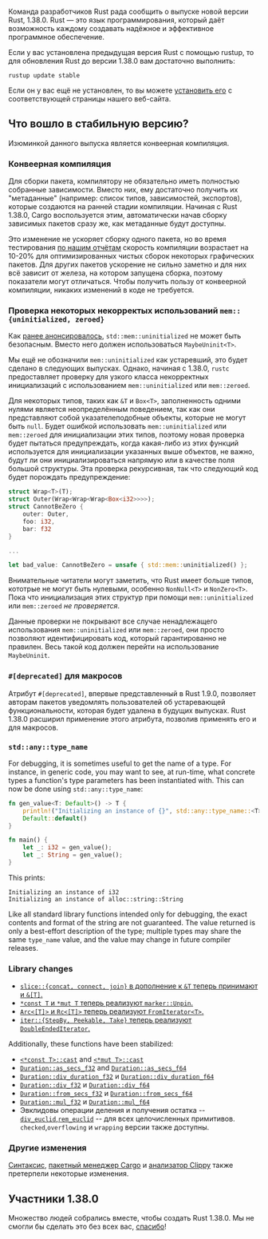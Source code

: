 Команда разработчиков Rust рада сообщить о выпуске новой версии 
Rust, 1.38.0. Rust — это язык программирования, который даёт 
возможность каждому создавать надёжное и эффективное 
программное обеспечение.

Если у вас установлена предыдущая версия Rust с помощью rustup, 
то для обновления Rust до версии 1.38.0 вам достаточно выполнить:

```console
rustup update stable
```

Если он у вас ещё не установлен, то вы можете [установить его](https://www.rust-lang.org/install.html) с соответствующей страницы нашего веб-сайта.

## Что вошло в стабильную версию?

Изюминкой данного выпуска является конвеерная компиляция.

### Конвеерная компиляция

Для сборки пакета, компилятору не обязательно иметь полностью 
собранные зависимости. Вместо них, ему достаточно получить их 
"метаданные" (например: список типов, зависимостей, экспортов), которые создаются на ранней стадии компиляции. Начиная с Rust 1.38.0, Cargo воспользуется этим, автоматически начав сборку зависимых пакетов сразу же, как метаданные будут доступны.

Это изменение не ускоряет сборку одного пакета, но во время 
тестирования [по нашим отчётам](https://internals.rust-lang.org/t/evaluating-pipelined-rustc-compilation/10199) скорость компиляции 
возрастает на 10-20% для оптимизированных чистых сборок 
некоторых графических пакетов. Для других пакетов ускорение не 
сильно заметно и для них всё зависит от железа, на котором 
запущена сборка, поэтому показатели могут отличаться. Чтобы 
получить пользу от конвеерной компиляции, никаких изменений в 
коде не требуется.

### Проверка некоторых некорректых использований `mem::{uninitialized, zeroed}`

Как [ранее анонсировалось](https://blog.rust-lang.org/2019/07/04/Rust-1.36.0.html#maybeuninitt%3E-instead-of-mem::uninitialized), `std::mem::uninitialized` не может быть безопасным. 
Вместо него должен использоваться `MaybeUninit<T>`.

Мы ещё не обозначили `mem::uninitialized` как 
устаревший, это будет сделано в следующих выпусках. Однако, 
начиная с 1.38.0, `rustc` предоставляет проверку для 
узкого класса некорректных инициализаций с использованием 
`mem::uninitialized` или `mem::zeroed`.

Для некоторых типов, таких как `&T` и `Box<T>`, 
заполненность одними нулями является неопределённым 
поведением, так как они представляют собой указателеподобные 
объекты, которые не могут быть `null`. Будет ошибкой 
использовать `mem::uninitialized` или 
`mem::zeroed` для инициализации этих типов, 
поэтому новая проверка будет пытаться предупреждать, когда 
какая-либо из этих функций используется для инициализации 
указанных выше объектов, не важно, будут ли они 
инициализироваться напрямую или в качестве поля большой 
структуры. Эта проверка рекурсивная, так что следующий код 
будет порождать предупреждение:

```rust
struct Wrap<T>(T);
struct Outer(Wrap<Wrap<Wrap<Box<i32>>>>);
struct CannotBeZero {
    outer: Outer,
    foo: i32,
    bar: f32
}

...

let bad_value: CannotBeZero = unsafe { std::mem::uninitialized() };
```

Внимательные читатели могут заметить, что Rust имеет больше 
типов, кототрые не могут быть нулевыми, особенно 
`NonNull<T>` и `NonZero<T>`. Пока что 
инициализация этих структур при помощи 
`mem::uninitialized` или `mem::zeroed` 
*не проверяется*.

Данные проверки не покрывают все случае ненадлежащего 
использования `mem::uninitialized` или 
`mem::zeroed`, они просто позволяют 
идентифицировать код, который гарантированно не правилен. Весь 
такой код должен перейти на использование 
`MaybeUninit`.

### `#[deprecated]` для макросов

Атрибут `#[deprecated]`, впервые представленный в 
Rust 1.9.0, позволяет авторам пакетов уведомлять пользователей об 
устаревающей функциональности, которая будет удалена в 
будущих выпусках. Rust 1.38.0 расширил применение этого 
атрибута, позволив применять его и для макросов.

### `std::any::type_name`

For debugging, it is sometimes useful to get the name of a type. For instance, in generic code, you may want to see, at run-time, what concrete types a function's type parameters has been instantiated with. This can now be done using `std::any::type_name`:

```rust
fn gen_value<T: Default>() -> T {
    println!("Initializing an instance of {}", std::any::type_name::<T>());
    Default::default()
}

fn main() {
    let _: i32 = gen_value();
    let _: String = gen_value();
}
```

This prints:

```text
Initializing an instance of i32
Initializing an instance of alloc::string::String
```

Like all standard library functions intended only for debugging, the exact contents and format of the string are not guaranteed. The value returned is only a best-effort description of the type; multiple types may share the same `type_name` value, and the value may change in future compiler releases.

### Library changes

- [`slice::{concat, connect, join}` в дополнение к `&T` теперь принимают и `&[T]`.](https://github.com/rust-lang/rust/pull/62528/)
- [`*const T` и `*mut T` теперь реализуют `marker::Unpin`.](https://github.com/rust-lang/rust/pull/62583/)
- [`Arc<[T]>` и `Rc<[T]>` теперь реализуют `FromIterator<T>`.](https://github.com/rust-lang/rust/pull/61953/)
- [`iter::{StepBy, Peekable, Take}` теперь реализуют `DoubleEndedIterator`.](https://github.com/rust-lang/rust/pull/61457/)

Additionally, these functions have been stabilized:

- [`<*const T>::cast`](https://doc.rust-lang.org/std/primitive.pointer.html#method.cast) and [`<*mut T>::cast`](https://doc.rust-lang.org/std/primitive.pointer.html#method.cast-1)
- [`Duration::as_secs_f32`](https://doc.rust-lang.org/std/time/struct.Duration.html#method.as_secs_f32) and [`Duration::as_secs_f64`](https://doc.rust-lang.org/std/time/struct.Duration.html#method.as_secs_f64)
- [`Duration::div_duration_f32`](https://doc.rust-lang.org/std/time/struct.Duration.html#method.div_duration_f32) и [`Duration::div_duration_f64`](https://doc.rust-lang.org/std/time/struct.Duration.html#method.div_duration_f64)
- [`Duration::div_f32`](https://doc.rust-lang.org/std/time/struct.Duration.html#method.div_f32) и [`Duration::div_f64`](https://doc.rust-lang.org/std/time/struct.Duration.html#method.div_f64)
- [`Duration::from_secs_f32`](https://doc.rust-lang.org/std/time/struct.Duration.html#method.from_secs_f32) и [`Duration::from_secs_f64`](https://doc.rust-lang.org/std/time/struct.Duration.html#method.from_secs_f64)
- [`Duration::mul_f32`](https://doc.rust-lang.org/std/time/struct.Duration.html#method.mul_f32) и [`Duration::mul_f64`](https://doc.rust-lang.org/std/time/struct.Duration.html#method.mul_f64)
- Эвклидовы операции деления и получения остатка -- [`div_euclid`](https://doc.rust-lang.org/std/primitive.i32.html#method.div_euclid),[`rem_euclid`](https://doc.rust-lang.org/std/primitive.i32.html#method.rem_euclid) -- для всех целочисленных примитивов. `checked`,`overflowing` и `wrapping` версии также доступны.

### Другие изменения

[Синтаксис](https://github.com/rust-lang/rust/blob/master/RELEASES.md#version-1380-2019-09-26), [пакетный менеджер Cargo](https://github.com/rust-lang/cargo/blob/master/CHANGELOG.md#cargo-138-2019-09-26) и [анализатор Clippy](https://github.com/rust-lang/rust-clippy/blob/master/CHANGELOG.md#rust-138) также претерпели некоторые изменения.

## Участники 1.38.0

Множество людей собрались вместе, чтобы создать Rust 1.38.0. Мы не смогли бы сделать это без всех вас, [спасибо](https://thanks.rust-lang.org/rust/1.38.0/)!
